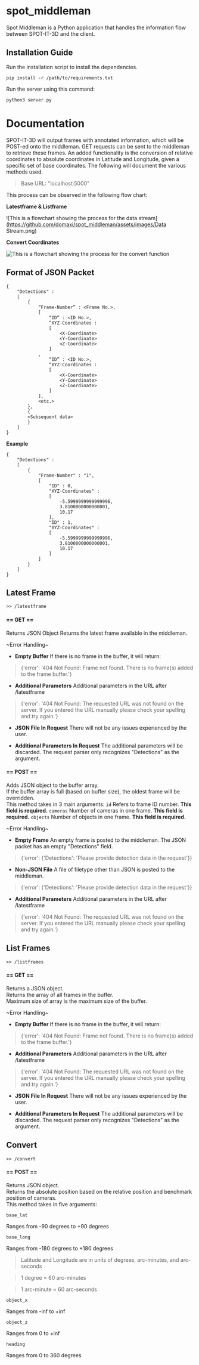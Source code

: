 # spot_middleman

Spot Middleman is a Python application that handles the information flow between SPOT-IT-3D and the client.

## Installation Guide
Run the installation script to install the dependencies.
```
pip install -r /path/to/requirements.txt
```

Run the server using this command:
```
python3 server.py
```
# Documentation
SPOT-IT-3D will output frames with annotated information, which will be POST-ed onto the middleman. GET requests can be sent to the middleman to retrieve these frames. An added functionality is the conversion of relative coordinates to absolute coordinates in Latitude and Longitude, given a specific set of base coordinates. The following will document the various methods used.
> Base URL: "localhost:5000"

This process can be observed in the following flow chart:

<b>Latestframe & Listframe</b>

![This is a flowchart showing the process for the data stream](https://github.com/domaxi/spot_middleman/assets/images/Data Stream.png)

<b>Convert Coordinates</b>

![This is a flowchart showing the process for the convert function](https://github.com/domaxi/spot_middleman/assets/images/Convert.png)

## Format of JSON Packet
````
{
	"Detections" :
	[
		{
			“Frame-Number” : <Frame No.>,
			[
				“ID” : <ID No.>,
				“XYZ-Coordinates :
				[
					<X-Coordinate>
					<Y-Coordinate>
					<Z-Coordinate>
				]
			,
				“ID” : <ID No.>,
				“XYZ-Coordinates :
				[
					<X-Coordinate>
					<Y-Coordinate>
					<Z-Coordinate>
				]
			],
			<etc.>
		},
		{
		<Subsequent data>
		}
	]
}
````		
**Example**
````
{
	"Detections" :
	[
		{
			"Frame-Number" : "1",
			[
				"ID" : 0,
				"XYZ-Coordinates" : 
				[
					-5.5999999999999996,
					3.8100000000000001,
					10.17
				],
				"ID" : 1,
				"XYZ-Coordinates" : 
				[
					-5.5999999999999996,
					3.8100000000000001,
					10.17
				]
			]
		}
	]
}
````

## Latest Frame
````>> /latestframe ````
#### == GET ==
Returns JSON Object
Returns the latest frame available in the middleman.

\~Error Handling\~
- **Empty Buffer**
If there is no frame in the buffer, it will return:
> {'error': '404 Not Found: Frame not found. There is no frame(s) added to the frame buffer.'}
 - **Additional Parameters**
 Additional parameters in the URL after /latestframe
 > {'error': '404 Not Found: The requested URL was not found on the server. If you entered the URL manually please check your spelling and try again.'}
 - **JSON File In Request**
 There will not be any issues experienced by the user.
 
 - **Additional Parameters In Request**
 The additional parameters will be discarded. The request parser only recognizes "Detections" as the argument.
 
#### == POST ==
Adds JSON object to the buffer array.  
If the buffer array is full (based on buffer size), the oldest frame will be overridden.  
This method takes in 3 main arguments:
````id````
Refers to frame ID number. **This field is required.**
````cameras````
Number of cameras in one frame. **This field is required.**
````objects````
Number of objects in one frame. **This field is required.**

\~Error Handling\~
- **Empty Frame**
An empty frame is posted to the middleman. The JSON packet has an empty "Detections" field.
> {'error': {'Detections': 'Please provide detection data in the request'}}
- **Non-JSON File**
A file of filetype other than JSON is posted to the middleman.
> {'error': {'Detections': 'Please provide detection data in the request'}}
- **Additional Parameters**
 Additional parameters in the URL after /latestframe
 > {'error': '404 Not Found: The requested URL was not found on the server. If you entered the URL manually please check your spelling and try again.'}

## List Frames
````>> /listframes ````
#### == GET ==
Returns a JSON object.  
Returns the array of all frames in the buffer.  
Maximum size of array is the maximum size of the buffer.

\~Error Handling\~
- **Empty Buffer**
If there is no frame in the buffer, it will return:
> {'error': '404 Not Found: Frame not found. There is no frame(s) added to the frame buffer.'}
 - **Additional Parameters**
 Additional parameters in the URL after /latestframe
 > {'error': '404 Not Found: The requested URL was not found on the server. If you entered the URL manually please check your spelling and try again.'}
 - **JSON File In Request**
 There will not be any issues experienced by the user.
 
 - **Additional Parameters In Request**
 The additional parameters will be discarded. The request parser only recognizes "Detections" as the argument.
## Convert
````>> /convert````
#### == POST ==
Returns JSON object.  
Returns the absolute position based on the relative position and benchmark position of cameras.  
This method takes in five arguments:

````base_lat````

Ranges from -90 degrees to +90 degrees

````base_long````

Ranges from -180 degrees to +180 degrees

> Latitude and Longitude are in units of degrees, arc-minutes, and arc-seconds

> 1 degree = 60 arc-minutes

> 1 arc-minute = 60 arc-seconds

````object_x````

Ranges from -inf to +inf

````object_z````

Ranges from 0 to +inf

````heading````

Ranges from 0 to 360 degrees
